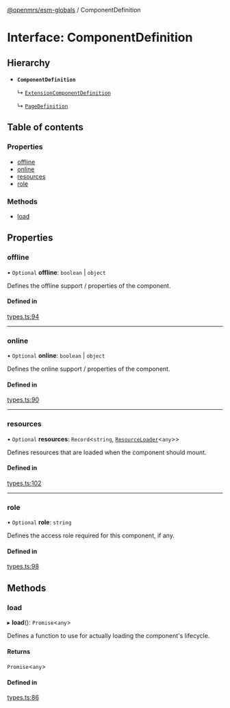[@openmrs/esm-globals](../API.md) / ComponentDefinition

# Interface: ComponentDefinition

## Hierarchy

- **`ComponentDefinition`**

  ↳ [`ExtensionComponentDefinition`](ExtensionComponentDefinition.md)

  ↳ [`PageDefinition`](PageDefinition.md)

## Table of contents

### Properties

- [offline](ComponentDefinition.md#offline)
- [online](ComponentDefinition.md#online)
- [resources](ComponentDefinition.md#resources)
- [role](ComponentDefinition.md#role)

### Methods

- [load](ComponentDefinition.md#load)

## Properties

### offline

• `Optional` **offline**: `boolean` \| `object`

Defines the offline support / properties of the component.

#### Defined in

[types.ts:94](https://github.com/openmrs/openmrs-esm-core/blob/master/packages/framework/esm-globals/src/types.ts#L94)

___

### online

• `Optional` **online**: `boolean` \| `object`

Defines the online support / properties of the component.

#### Defined in

[types.ts:90](https://github.com/openmrs/openmrs-esm-core/blob/master/packages/framework/esm-globals/src/types.ts#L90)

___

### resources

• `Optional` **resources**: `Record`<`string`, [`ResourceLoader`](ResourceLoader.md)<`any`\>\>

Defines resources that are loaded when the component should mount.

#### Defined in

[types.ts:102](https://github.com/openmrs/openmrs-esm-core/blob/master/packages/framework/esm-globals/src/types.ts#L102)

___

### role

• `Optional` **role**: `string`

Defines the access role required for this component, if any.

#### Defined in

[types.ts:98](https://github.com/openmrs/openmrs-esm-core/blob/master/packages/framework/esm-globals/src/types.ts#L98)

## Methods

### load

▸ **load**(): `Promise`<`any`\>

Defines a function to use for actually loading the component's lifecycle.

#### Returns

`Promise`<`any`\>

#### Defined in

[types.ts:86](https://github.com/openmrs/openmrs-esm-core/blob/master/packages/framework/esm-globals/src/types.ts#L86)

